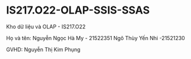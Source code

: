# IS217.O22-OLAP-SSIS-SSAS
Kho dữ liệu và OLAP - IS217.O22

Họ và tên:
Nguyễn Ngọc Hà My - 21522351
Ngô Thùy Yến Nhi -21521230

GVHD: Nguyễn Thị Kim Phụng

